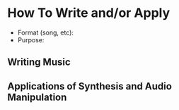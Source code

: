 # How To Write and/or Apply
* Format (song, etc):
* Purpose:

## Writing Music

## Applications of Synthesis and Audio Manipulation

